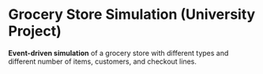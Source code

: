 # Grocery Store Simulation (University Project)

**Event-driven simulation** of a grocery store with different types and  different number of items, customers, and checkout lines.
